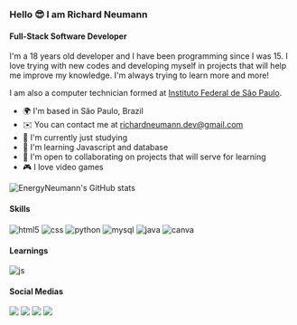 ### Hello 😎 I am Richard Neumann

#### Full-Stack Software Developer

I'm a 18 years old developer and I have been programming since I was 15. I love trying with new codes and developing myself in projects that will help me improve my knowledge.
I'm always trying to learn more and more! 

I am also a computer technician formed at <a href=“https://www.ifsp.edu.br/“>Instituto Federal de São Paulo</a>.

- 🌍 I'm based in São Paulo, Brazil
- ✉️ You can contact me at richardneumann.dev@gmail.com
- 🚀 I'm currently just studying
- 🧠 I'm learning Javascript and database
- 🤝 I'm open to collaborating on projects that will serve for learning
- 🎮 I love video games

![EnergyNeumann's GitHub stats](https://github-readme-stats.vercel.app/api?username=EnergyNeumann&theme=nord&show_icons=true)
  
#### Skills
  <div style="display: inline_block">
  <img align="center" alt="html5" src="https://img.shields.io/badge/HTML5-E34F26?style=for-the-badge&logo=html5&logoColor=white" />
  <img align="center" alt="css" src="https://img.shields.io/badge/CSS3-1572B6?style=for-the-badge&logo=css3&logoColor=white" />
  <img align="center" alt="python" src="https://img.shields.io/badge/Python-14354C?style=for-the-badge&logo=python&logoColor=white"/>
  <img align="center" alt="mysql" src="https://img.shields.io/badge/MySQL-00000F?style=for-the-badge&logo=mysql&logoColor=white"/>
  <img align="center" alt="java" src="https://img.shields.io/badge/java-%23ED8B00.svg?style=for-the-badge&logo=openjdk&logoColor=white" />
  <img align="center" alt="canva" src="https://img.shields.io/badge/Canva-%2300C4CC.svg?&style=for-the-badge&logo=Canva&logoColor=white" />
</div>
  
#### Learnings
  <div style="display: inline_block">
  <img align="center" alt="js" src="https://img.shields.io/badge/JavaScript-F7DF1E?style=for-the-badge&logo=javascript&logoColor=black" />
  </div>
  
#### Social Medias
  <div> 
  <a href="https://www.instagram.com/richardneumann3007/" target="_blank"><img src="https://img.shields.io/badge/-Instagram-%23E4405F?style=for-the-badge&logo=instagram&logoColor=white" target="_blank"></a>
 <a href="https://discord.gg/" target="_blank"><img src="https://img.shields.io/badge/Discord-7289DA?style=for-the-badge&logo=discord&logoColor=white" target="_blank"></a> 
  <a href = "mailto:richardneumann.dev@gmail.com"><img src="https://img.shields.io/badge/-Gmail-%23333?style=for-the-badge&logo=gmail&logoColor=white" target="_blank"></a>
  <a href="https://www.linkedin.com/in/richardneumann/1" target="_blank"><img src="https://img.shields.io/badge/-LinkedIn-%230077B5?style=for-the-badge&logo=linkedin&logoColor=white" target="_blank"></a>   
  </div>
